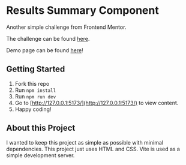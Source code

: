 # Results Summary Component

Another simple challenge from Frontend Mentor.

The challenge can be found [here](https://www.frontendmentor.io/challenges/results-summary-component-CE_K6s0maV).

Demo page can be found [here](https://davinaleong.github.io/fem-results-summary-component/)!

## Getting Started

1. Fork this repo
2. Run `npm install`
3. Run `npm run dev`
4. Go to [http://127.0.0.1:5173/](http://127.0.0.1:5173/) to view content.
5. Happy coding!

## About this Project

I wanted to keep this project as simple as possible with minimal dependencies. This project just uses HTML and CSS. Vite is used as a simple development server.
